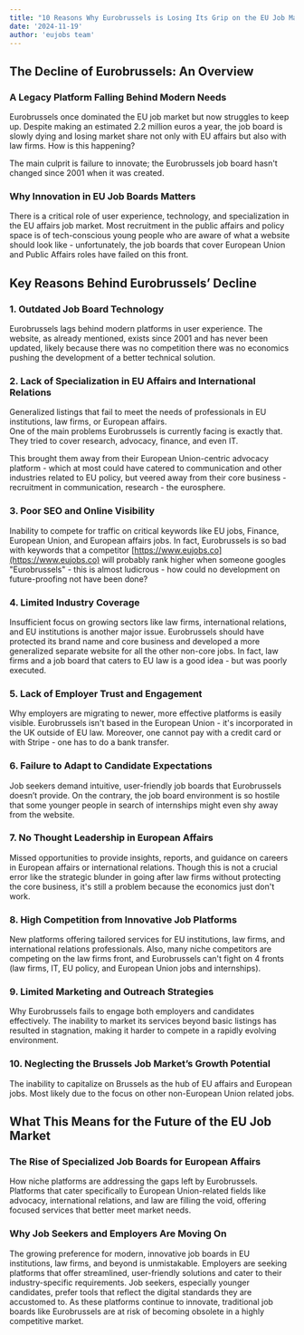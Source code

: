 ```yaml
---
title: "10 Reasons Why Eurobrussels is Losing Its Grip on the EU Job Market"
date: '2024-11-19'
author: 'eujobs team'
---
```

## The Decline of Eurobrussels: An Overview

### A Legacy Platform Falling Behind Modern Needs
Eurobrussels once dominated the EU job market but now struggles to keep up. Despite making an estimated 2.2 million euros a year, the job board is slowly dying and losing market share not only with EU affairs but also with law firms. How is this happening?

The main culprit is failure to innovate; the Eurobrussels job board hasn't changed since 2001 when it was created.

### Why Innovation in EU Job Boards Matters
There is a critical role of user experience, technology, and specialization in the EU affairs job market. Most recruitment in the public affairs and policy space is of tech-conscious young people who are aware of what a website should look like - unfortunately, the job boards that cover European Union and Public Affairs roles have failed on this front.

## Key Reasons Behind Eurobrussels’ Decline

### 1. Outdated Job Board Technology
Eurobrussels lags behind modern platforms in user experience. The website, as already mentioned, exists since 2001 and has never been updated, likely because there was no competition there was no economics pushing the development of a better technical solution.

### 2. Lack of Specialization in EU Affairs and International Relations
Generalized listings that fail to meet the needs of professionals in EU institutions, law firms, or European affairs.  
One of the main problems Eurobrussels is currently facing is exactly that. They tried to cover research, advocacy, finance, and even IT.

This brought them away from their European Union-centric advocacy platform - which at most could have catered to communication and other industries related to EU policy, but veered away from their core business - recruitment in communication, research - the eurosphere.

### 3. Poor SEO and Online Visibility
Inability to compete for traffic on critical keywords like EU jobs, Finance, European Union, and European affairs jobs. In fact, Eurobrussels is so bad with keywords that a competitor [https://www.eujobs.co](https://www.eujobs.co) will probably rank higher when someone googles "Eurobrussels" - this is almost ludicrous - how could no development on future-proofing not have been done? 

### 4. Limited Industry Coverage
Insufficient focus on growing sectors like law firms, international relations, and EU institutions is another major issue. Eurobrussels should have protected its brand name and core business and developed a more generalized separate website for all the other non-core jobs. In fact, law firms and a job board that caters to EU law is a good idea - but was poorly executed.

### 5. Lack of Employer Trust and Engagement
Why employers are migrating to newer, more effective platforms is easily visible. Eurobrussels isn't based in the European Union - it's incorporated in the UK outside of EU law. Moreover, one cannot pay with a credit card or with Stripe - one has to do a bank transfer.

### 6. Failure to Adapt to Candidate Expectations
Job seekers demand intuitive, user-friendly job boards that Eurobrussels doesn’t provide. On the contrary, the job board environment is so hostile that some younger people in search of internships might even shy away from the website.

### 7. No Thought Leadership in European Affairs
Missed opportunities to provide insights, reports, and guidance on careers in European affairs or international relations. Though this is not a crucial error like the strategic blunder in going after law firms without protecting the core business, it's still a problem because the economics just don't work.

### 8. High Competition from Innovative Job Platforms
New platforms offering tailored services for EU institutions, law firms, and international relations professionals. Also, many niche competitors are competing on the law firms front, and Eurobrussels can't fight on 4 fronts (law firms, IT, EU policy, and European Union jobs and internships).

### 9. Limited Marketing and Outreach Strategies
Why Eurobrussels fails to engage both employers and candidates effectively. The inability to market its services beyond basic listings has resulted in stagnation, making it harder to compete in a rapidly evolving environment.

### 10. Neglecting the Brussels Job Market’s Growth Potential
The inability to capitalize on Brussels as the hub of EU affairs and European jobs. Most likely due to the focus on other non-European Union related jobs.

## What This Means for the Future of the EU Job Market

### The Rise of Specialized Job Boards for European Affairs
How niche platforms are addressing the gaps left by Eurobrussels. Platforms that cater specifically to European Union-related fields like advocacy, international relations, and law are filling the void, offering focused services that better meet market needs.

### Why Job Seekers and Employers Are Moving On
The growing preference for modern, innovative job boards in EU institutions, law firms, and beyond is unmistakable. Employers are seeking platforms that offer streamlined, user-friendly solutions and cater to their industry-specific requirements. Job seekers, especially younger candidates, prefer tools that reflect the digital standards they are accustomed to. As these platforms continue to innovate, traditional job boards like Eurobrussels are at risk of becoming obsolete in a highly competitive market.
